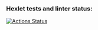 ### Hexlet tests and linter status:
[![Actions Status](https://github.com/svyatoslavoh/python-project-lvl1/workflows/hexlet-check/badge.svg)](https://github.com/svyatoslavoh/python-project-lvl1/actions)